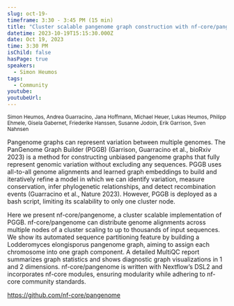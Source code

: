 ```yaml
---
slug: oct-19-
timeframe: 3:30 - 3:45 PM (15 min)
title: "Cluster scalable pangenome graph construction with nf-core/pangenome"
datetime: 2023-10-19T15:15:30.000Z
date: Oct 19, 2023
time: 3:30 PM
isChild: false
hasPage: true
speakers:
  - Simon Heumos
tags:
  - Community
youtube: 
youtubeUrl: 
---
```


<div className="mb-4">
  <small className="typo-small">
Simon Heumos, Andrea Guarracino, Jana Hoffmann, Michael Heuer, Lukas Heumos, Philipp Ehmele, Gisela Gabernet, Friederike Hanssen, Susanne Jodoin, Erik Garrison, Sven Nahnsen
  </small>
</div>

Pangenome graphs can represent variation between multiple genomes. The PanGenome Graph Builder (PGGB) (Garrison, Guarracino et al., bioRxiv 2023) is a method for constructing unbiased pangenome graphs that fully represent genomic variation without excluding any sequences. PGGB uses all-to-all genome alignments and learned graph embeddings to build and iteratively refine a model in which we can identify variation, measure conservation, infer phylogenetic relationships, and detect recombination events (Guarracino et al., Nature 2023). However, PGGB is deployed as a bash script, limiting its scalability to only one cluster node.

Here we present nf-core/pangenome, a cluster scalable implementation of PGGB. nf-core/pangenome can distribute genome alignments across multiple nodes of a cluster scaling to up to thousands of input sequences. We show its automated sequence partitioning feature by building a Lodderomyces elongisporus pangenome graph, aiming to assign each chromosome into one graph component. A detailed MultiQC report summarizes graph statistics and shows diagnostic graph visualizations in 1 and 2 dimensions. nf-core/pangenome is written with Nextflow’s DSL2 and incorporates nf-core modules, ensuring modularity while adhering to nf-core community standards.

https://github.com/nf-core/pangenome